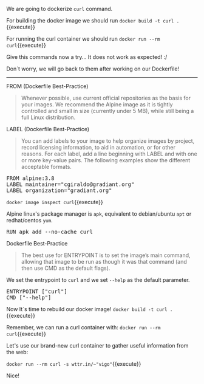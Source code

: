 
We are going to dockerize `curl` command.

For building the docker image we should run `docker build -t curl .`{{execute}}

For running the curl container we should run `docker run --rm curl`{{execute}}

Give this commands now a try... It does not work as expected! :/

Don´t worry, we will go back to them after working on our Dockerfile!

---

FROM (Dockerfile Best-Practice)

>Whenever possible, use current official repositories as the basis for your images. 
We recommend the Alpine image as it is tightly controlled and small in size (currently under 5 MB), 
while still being a full Linux distribution.

LABEL (Dockerfile Best-Practice)
>You can add labels to your image to help organize images by project, record licensing information, to aid in automation, or for other reasons. For each label, add a line beginning with LABEL and with one or more key-value pairs. The following examples show the different acceptable formats.

<pre class="file" data-filename="Dockerfile" data-target="replace">FROM alpine:3.8
LABEL maintainer="cgiraldo@gradiant.org"
LABEL organization="gradiant.org"
</pre>

`docker image inspect curl`{{execute}}          

Alpine linux's package manager is `apk`, equivalent to debian/ubuntu `apt` or redhat/centos  `yum`.

<pre class="file" data-filename="Dockerfile" data-target="append">RUN apk add --no-cache curl
</pre>

Dockerfile Best-Practice
>The best use for ENTRYPOINT is to set the image’s main command, allowing that image to be run as though it was that command (and then use CMD as the default flags).

We set the entrypoint to `curl` and we set `--help` as the default parameter.

<pre class="file" data-filename="Dockerfile" data-target="append">ENTRYPOINT ["curl"]
CMD ["--help"]
</pre>

Now It´s time to rebuild our docker image! `docker build -t curl .`{{execute}}

Remember, we can run a curl container with: `docker run --rm curl`{{execute}}


Let's use our brand-new curl container  to gather useful information from the web:

`docker run --rm curl -s wttr.in/~"vigo"`{{execute}}

Nice!
